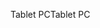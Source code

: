 <span data-ttu-id="74b55-101">Tablet PC</span><span class="sxs-lookup"><span data-stu-id="74b55-101">Tablet PC</span></span>